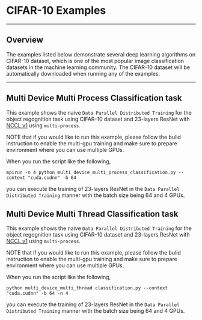 # CIFAR-10 Examples

---

## Overview

The examples listed below demonstrate several deep learning algorithms on CIFAR-10 dataset, which is one of the most popular image classification datasets in the machine learning community. The CIFAR-10 dataset will be automatically downloaded when running any of the examples.

---

## Multi Device Multi Process Classification task

This example shows the naive `Data Parallel Distributed Training` for the object regognition task using CIFAR-10 dataset and 23-layers ResNet with [NCCL v1](https://github.com/NVIDIA/nccl) using `multi-process`. 

NOTE that if you would like to run this example, please follow the bulid instruction to enable the multi-gpu training and make sure to prepare environment where you can use multiple GPUs. 

When you run the script like the following, 

```
mpirun -n 4 python multi_device_multi_process_classification.py --context "cuda.cudnn" -b 64

```

you can execute the training of 23-layers ResNet in the `Data Parallel Distributed Training` manner with the batch size being 64 and 4 GPUs.

## Multi Device Multi Thread Classification task

This example shows the naive `Data Parallel Distributed Training` for the object regognition task using CIFAR-10 dataset and 23-layers ResNet with [NCCL v1](https://github.com/NVIDIA/nccl) using `multi-process`.

NOTE that if you would like to run this example, please follow the bulid instruction to enable the multi-gpu training and make sure to prepare environment where you can use multiple GPUs.

When you run the script like the following, 

```
python multi_device_multi_thread classification.py --context "cuda.cudnn" -b 64 -n 4

```

you can execute the training of 23-layers ResNet in the `Data Parallel Distributed Training` manner with the batch size being 64 and 4 GPUs.
